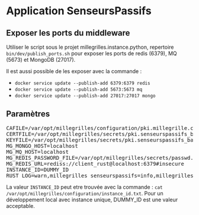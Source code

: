 # Application SenseursPassifs

## Exposer les ports du middleware

Utiliser le script sous le projet millegrilles.instance.python, repertoire `bin/dev/publish_ports.sh` pour exposer
les ports de redis (6379), MQ (5673) et MongoDB (27017).

Il est aussi possible de les exposer avec la commande :

* `docker service update --publish-add 6379:6379 redis`
* `docker service update --publish-add 5673:5673 mq`
* `docker service update --publish-add 27017:27017 mongo`

## Paramètres

<pre>
CAFILE=/var/opt/millegrilles/configuration/pki.millegrille.cert
CERTFILE=/var/opt/millegrilles/secrets/pki.senseurspassifs_backend.cert
KEYFILE=/var/opt/millegrilles/secrets/pki.senseurspassifs_backend.cle
MG_MONGO_HOST=localhost
MG_MQ_HOST=localhost
MG_REDIS_PASSWORD_FILE=/var/opt/millegrilles/secrets/passwd.redis.txt
MG_REDIS_URL=rediss://client_rust@localhost:6379#insecure
INSTANCE_ID=DUMMY_ID
RUST_LOG=warn,millegrilles_senseurspassifs=info,millegrilles_senseurspassifs::commandes=debug,millegrilles_senseurspassifs::transactions=debug
</pre>

La valeur `INSTANCE_ID` peut etre trouvée avec la commande : `cat /var/opt/millegrilles/configuration/instance_id.txt`.
Pour un développement local avec instance unique, DUMMY_ID est une valeur acceptable.
